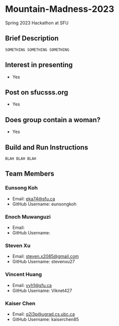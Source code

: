 # Mountain-Madness-2023
Spring 2023 Hackathon at SFU

## Brief Description
```
SOMETHING SOMETHING SOMETHING
```

## Interest in presenting
- Yes

## Post on sfucsss.org
- Yes

## Does group contain a woman?
- Yes

## Build and Run Instructions
```
BLAH BLAH BLAH 
```

## Team Members
### Eunsong Koh
- Email: eka74@sfu.ca
- GitHub Username: eunsongkoh

### Enoch Muwanguzi
- Email:
- GitHub Username:

### Steven Xu
- Email: steven.x2085@gmail.com
- GitHub Username: stevenxu27

### Vincent Huang
- Email: vyh1@sfu.ca
- GitHub Username: Viknet427

### Kaiser Chen
- Email: q2i3p@ugrad.cs.ubc.ca
- GitHub Username: kaiserchen85
